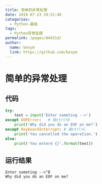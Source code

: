 ```yaml
---
title: 简单的异常处理
date: 2018-07-23 19:51:46
categories: 
  - Python-基础
tags: 
  - Python异常处理
permalink: /pages/8d431d/
author: 
  name: benym
  link: https://github.com/benym
---
```


# 简单的异常处理

## 代码

```python
try:
    text = input('Enter someting -->')
except EOFError:   # 按ctrl+D
    print('Why did you do an EOF on me?')
except KeyboardInterrupt: # 按ctrl+C
    print('You cancelled the operation.')
else:
    print('You enterd {}'.format(text))
```

## 运行结果

```
Enter someting -->^D
Why did you do an EOF on me?
```

